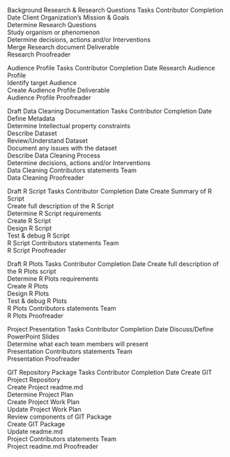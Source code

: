 
Background Research & Research Questions
Tasks	Contributor	Completion Date
Client Organization’s Mission & Goals		
Determine Research Questions		
Study organism or phenomenon		
Determine decisions, actions and/or Interventions		
Merge Research document Deliverable		
Research Proofreader		
	
Audience Profile
Tasks	Contributor	Completion Date
Research Audience Profile		
Identify target Audience		
Create Audience Profile Deliverable		
Audience Profile Proofreader		

Draft Data Cleaning Documentation
Tasks	Contributor	Completion Date
Define Metadata		
Determine Intellectual property constraints		
Describe Dataset		
Review/Understand Dataset		
Document any issues with the dataset		
Describe Data Cleaning Process		
Determine decisions, actions and/or Interventions		
Data Cleaning Contributors statements	Team	
Data Cleaning Proofreader		

Draft R Script
Tasks	Contributor	Completion Date
Create Summary of R Script		
Create full description of the R Script		
Determine R Script requirements		
Create R Script		
Design R Script		
Test & debug R Script		
R Script Contributors statements	Team	
R Script Proofreader		

Draft R Plots
Tasks	Contributor	Completion Date
Create full description of the R Plots script		
Determine R Plots requirements		
Create R Plots		
Design R Plots		
Test & debug R Plots		
R Plots Contributors statements	Team	
R Plots Proofreader		

Project Presentation
Tasks	Contributor	Completion Date
Discuss/Define PowerPoint Slides		
Determine what each team members will present		
Presentation Contributors statements	Team	
Presentation Proofreader		

GIT Repository Package
Tasks	Contributor	Completion Date
Create GIT Project Repository		
Create Project readme.md		
Determine Project Plan		
Create Project Work Plan		
Update Project Work Plan		
Review components of GIT Package		
Create GIT Package		
Update readme.md		
Project Contributors statements	Team	
Project readme.md Proofreader		

